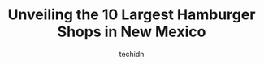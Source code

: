 ---
layout: ampstory
image: https://i0.wp.com/paketmu.com/wp-content/uploads/2023/06/blakes-lotaburger-0-in-new-mexico-1686370920.jpeg?resize=640,853
author: techidn
featured: false
description: Explore the diverse Hamburger Shop scene in New Mexico, home to an incredible selection of 10 establishments catering to every taste. Whether youre in search of iconic favorites or undiscov
title: Unveiling the 10 Largest Hamburger Shops in New Mexico
cover:
   title: Unveiling the 10 Largest Hamburger Shops in New Mexico
   subtitle: RICKPATE
   background: https://paketmu.com/wp-content/uploads/2023/06/blakes-lotaburger-0-in-new-mexico-1686370920.jpeg

pages: 
 - layout: thirds
   top: <h1>#1 Sparkys</h1>
   bottom: "<p>People were on line as we showed up to order. The menu had some great selections,  especially with red or green chili to spice up your food or drinks. The pulled pork san</p>"
   background: https://paketmu.com/wp-content/uploads/2023/06/blakes-lotaburger-1-in-new-mexico-1686370921.jpeg
   backgroundblur: true
 - layout: thirds
   top: <h1>#2 Laguna Burger</h1>
   bottom: "<p>It was the only place open for a meal near our hotel at 8pm….and even though they closed at 9pm, the staff was friendly and didnt kick anyone out or stop taking orde</p>"
   background: https://paketmu.com/wp-content/uploads/2023/06/blakes-lotaburger-2-in-new-mexico-1686370922.jpeg
   cta:
      link: https://paketmu.com/unveiling-the-10-largest-hamburger-shops-in-new-mexico/
      text: Unveiling the 10 Largest Hamburger Shops in New Mexico
 - layout: thirds
   top: <h1>#3 Red Robin Gourmet Burgers and Brews</h1>
   bottom: "<p>Customer Service was good for a party of 10. Waiter handled pressure well & patient. The rootbeer was bottomless drink as well as fries & he was on top of it. My wife & s</p>"
   background: https://paketmu.com/wp-content/uploads/2023/06/blakes-lotaburger-3-in-new-mexico-1686370923.jpeg
   cta:
      link: https://paketmu.com/unveiling-the-10-largest-hamburger-shops-in-new-mexico/
      text: Unveiling the 10 Largest Hamburger Shops in New Mexico
 - layout: thirds
   top: <h1>#4 Holy Cow Burger</h1>
   bottom: "<p>700 Central Ave SE, Albuquerque, NM 87102, United States</p>"
   background: https://images.unsplash.com/photo-1591393223703-56fe1347ac62?ixlib=rb-4.0.3&ixid=MnwxMjA3fDB8MHxwaG90by1wYWdlfHx8fGVufDB8fHx8&auto=format&fit=crop&w=640&h=853&q=80
   cta:
      link: https://paketmu.com/unveiling-the-10-largest-hamburger-shops-in-new-mexico/
      text: Unveiling the 10 Largest Hamburger Shops in New Mexico
 - layout: thirds
   top: <h1>#5 Red Robin Gourmet Burgers and Brews</h1>
   bottom: "<p>2100 Louisiana Blvd NE Bldg 217, Albuquerque, NM 87110, United States</p>"
   background: https://images.unsplash.com/photo-1524169358666-79f22534bc6e?ixlib=rb-4.0.3&ixid=MnwxMjA3fDB8MHxwaG90by1wYWdlfHx8fGVufDB8fHx8&auto=format&fit=crop&w=640&h=853&q=80
   cta:
      link: https://paketmu.com/unveiling-the-10-largest-hamburger-shops-in-new-mexico/
      text: Unveiling the 10 Largest Hamburger Shops in New Mexico
 - layout: thirds
   top: <h1>#6 Hall Of Flame Burgers</h1>
   bottom: "<p>2500 Sudderth Dr ste 10, Ruidoso, NM 88345, United States</p>"
   background: https://images.unsplash.com/photo-1515405295579-ba7b45403062?ixlib=rb-4.0.3&ixid=MnwxMjA3fDB8MHxwaG90by1wYWdlfHx8fGVufDB8fHx8&auto=format&fit=crop&w=640&h=853&q=80
   cta:
      link: https://paketmu.com/unveiling-the-10-largest-hamburger-shops-in-new-mexico/
      text: Unveiling the 10 Largest Hamburger Shops in New Mexico
 - layout: thirds
   top: <h1>#7 Burger Boy</h1>
   bottom: "<p>12023 NM-14, Cedar Crest, NM 87008, United States</p>"
   background: https://images.unsplash.com/photo-1462556791646-c201b8241a94?ixlib=rb-4.0.3&ixid=MnwxMjA3fDB8MHxwaG90by1wYWdlfHx8fGVufDB8fHx8&auto=format&fit=crop&w=640&h=853&q=80
   cta:
      link: https://paketmu.com/unveiling-the-10-largest-hamburger-shops-in-new-mexico/
      text: Unveiling the 10 Largest Hamburger Shops in New Mexico
 - layout: thirds
   middle: Continue reading...
   background: https://images.unsplash.com/photo-1488554378835-f7acf46e6c98?ixlib=rb-4.0.3&ixid=MnwxMjA3fDB8MHxwaG90by1wYWdlfHx8fGVufDB8fHx8&auto=format&fit=crop&w=640&h=853&q=80
   cta:
      link: https://paketmu.com/unveiling-the-10-largest-hamburger-shops-in-new-mexico/
      text: Unveiling the 10 Largest Hamburger Shops in New Mexico
      
---